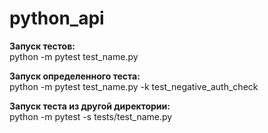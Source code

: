 # python_api

<b>Запуск тестов:</b><br>
python -m pytest test_name.py

<b>Запуск определенного теста:</b><br>
python -m pytest test_name.py -k test_negative_auth_check

<b>Запуск теста из другой директории:</b><br>
python -m pytest -s tests/test_name.py